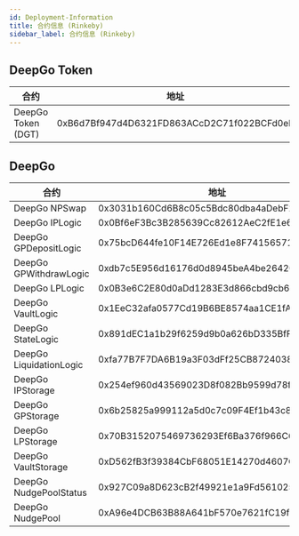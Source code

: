 ```yaml
---
id: Deployment-Information
title: 合约信息 (Rinkeby)
sidebar_label: 合约信息 (Rinkeby)
---
```


## DeepGo Token
| 合约 | 地址 |
| --- | --- |
| DeepGo Token (DGT) | 0xB6d7Bf947d4D6321FD863ACcD2C71f022BCFd0eE |

## DeepGo 
| 合约 | 地址 |
| --- | --- |
| DeepGo NPSwap | 0x3031b160Cd6B8c05c5Bdc80dba4aDebF17257247 |
| DeepGo IPLogic | 0x0Bf6eF3Bc3B285639Cc82612AeC2fE1e68a98d07 |
| DeepGo GPDepositLogic | 0x75bcD644fe10F14E726Ed1e8F74156571E04BD26 |
| DeepGo GPWithdrawLogic | 0xdb7c5E956d16176d0d8945beA4be26420d04bfFD |
| DeepGo LPLogic | 0x0B3e6C2E80d0aDd1283E3d866cbd9cb6B57Dd911 |
| DeepGo VaultLogic | 0x1EeC32afa0577Cd19B6BE8574aa1CE1fAEf90f11 |
| DeepGo StateLogic | 0x891dEC1a1b29f6259d9b0a626bD335BfF3d9B5D4 |
| DeepGo LiquidationLogic | 0xfa77B7F7DA6B19a3F03dFf25CB87240384Bb76A5 |
| DeepGo IPStorage | 0x254ef960d43569023D8f082Bb9599d78f3Afff8c |
| DeepGo GPStorage | 0x6b25825a999112a5d0c7c09F4Ef1b43c8A02f2f6 |
| DeepGo LPStorage | 0x70B3152075469736293Ef6Ba376f966C6C1cc65c |
| DeepGo VaultStorage | 0xD562fB3f39384CbF68051E14270d4607C548d26B |
| DeepGo NudgePoolStatus | 0x927C09a8D623cB2f49921e1a9Fd561025ecFBc46 |
| DeepGo NudgePool | 0xA96e4DCB63B88A641bF570e7621fC19f4254a5aC |